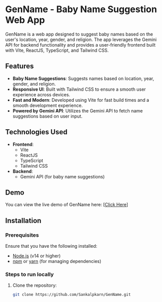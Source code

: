 # GenName - Baby Name Suggestion Web App

GenName is a web app designed to suggest baby names based on the user's location, year, gender, and religion. The app leverages the Gemini API for backend functionality and provides a user-friendly frontend built with Vite, ReactJS, TypeScript, and Tailwind CSS.

## Features
- **Baby Name Suggestions**: Suggests names based on location, year, gender, and religion.
- **Responsive UI**: Built with Tailwind CSS to ensure a smooth user experience across devices.
- **Fast and Modern**: Developed using Vite for fast build times and a smooth development experience.
- **Powered by Gemini API**: Utilizes the Gemini API to fetch name suggestions based on user input.

## Technologies Used
- **Frontend**:
  - Vite
  - ReactJS
  - TypeScript
  - Tailwind CSS
- **Backend**:
  - Gemini API (for baby name suggestions)

## Demo
You can view the live demo of GenName here: [[Click Here](https://gen-name.vercel.app/name-finder)]

## Installation

### Prerequisites
Ensure that you have the following installed:
- [Node.js](https://nodejs.org/en/) (v14 or higher)
- [npm](https://www.npmjs.com/) or [yarn](https://yarnpkg.com/) (for managing dependencies)

### Steps to run locally

1. Clone the repository:

   ```bash
   git clone https://github.com/Sankalpkarn/GenName.git

